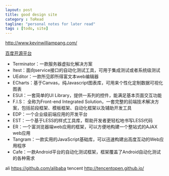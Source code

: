 ```yaml
---
layout: post
title: good design site
category : ToRead
tagline: "personal notes for later read"
tags : [todo, site]
---
```


http://www.kevinwilliampang.com/


[百度开源平台](http://oss.baidu.com/)

* Terminator：一款服务器虚拟化解决方案
* Itest：面向service接口的自动化测试工具，可用于集成测试或者系统级测试
* UEditor：一款所见即所得富文本web编辑器
* ECharts：基于Canvas，纯Javascript图表库，可用来个性化定制数据可视化图表
* ESUI：一套简单的UI Library，提供一系列的控件，能满足基本页面交互功能
* F.I.S： 全称为Front-end Integrated Solution，一套完整的前端技术解决方案，包括前段框架、模板框架、自动化框架以及辅助开发工具
* EDP：一个企业级前端应用的开发平台
* EST：一个基于LESS的样式工具库，帮助开发者更轻松地书写LESS代码
* ER：一个富浏览器端web应用的框架，可以方便地构建一个整站式的AJAX web应用
* Tangram：一款实用的JavaScript基础库，可以迅速构建出高度互动的Web应用程序
* Cafe：一款Android平台的自动化测试框架，框架覆盖了Android自动化测试的各种需求

ali https://github.com/alibaba
tencent http://tencentopen.github.io/





